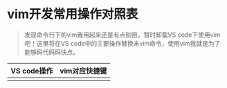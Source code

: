 # vim开发常用操作对照表

> 发现命令行下的vim我用起来还是有点别扭，暂时卸载VS code下使用vim吧！这里将在VS code中的主要操作替换未vim命令，使用vim我就是为了能够码代码码快点。



| VS code操作 | vim对应快捷键 |
| :--- | :--- |
|  |  |



